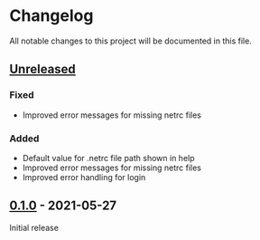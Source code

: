 # Changelog
All notable changes to this project will be documented in this file.

## [Unreleased]
### Fixed
- Improved error messages for missing netrc files

### Added
- Default value for .netrc file path shown in help
- Improved error messages for missing netrc files
- Improved error handling for login

## [0.1.0] - 2021-05-27
Initial release

[unreleased]: https://github.com/tillsteinbach/WeConnect-mqtt/compare/v0.1.0...HEAD
[0.1.0]: https://github.com/tillsteinbach/WeConnect-mqtt/releases/tag/v0.1.0
